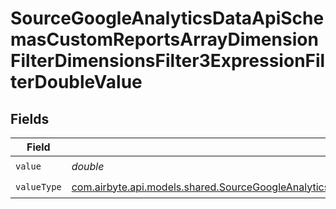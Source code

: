 # SourceGoogleAnalyticsDataApiSchemasCustomReportsArrayDimensionFilterDimensionsFilter3ExpressionFilterDoubleValue


## Fields

| Field                                                                                                                                                                                                                                                                                                             | Type                                                                                                                                                                                                                                                                                                              | Required                                                                                                                                                                                                                                                                                                          | Description                                                                                                                                                                                                                                                                                                       |
| ----------------------------------------------------------------------------------------------------------------------------------------------------------------------------------------------------------------------------------------------------------------------------------------------------------------- | ----------------------------------------------------------------------------------------------------------------------------------------------------------------------------------------------------------------------------------------------------------------------------------------------------------------- | ----------------------------------------------------------------------------------------------------------------------------------------------------------------------------------------------------------------------------------------------------------------------------------------------------------------- | ----------------------------------------------------------------------------------------------------------------------------------------------------------------------------------------------------------------------------------------------------------------------------------------------------------------- |
| `value`                                                                                                                                                                                                                                                                                                           | *double*                                                                                                                                                                                                                                                                                                          | :heavy_check_mark:                                                                                                                                                                                                                                                                                                | N/A                                                                                                                                                                                                                                                                                                               |
| `valueType`                                                                                                                                                                                                                                                                                                       | [com.airbyte.api.models.shared.SourceGoogleAnalyticsDataApiSchemasCustomReportsArrayDimensionFilterDimensionsFilter3ExpressionFilterFilter4ToValueValueType](../../models/shared/SourceGoogleAnalyticsDataApiSchemasCustomReportsArrayDimensionFilterDimensionsFilter3ExpressionFilterFilter4ToValueValueType.md) | :heavy_check_mark:                                                                                                                                                                                                                                                                                                | N/A                                                                                                                                                                                                                                                                                                               |